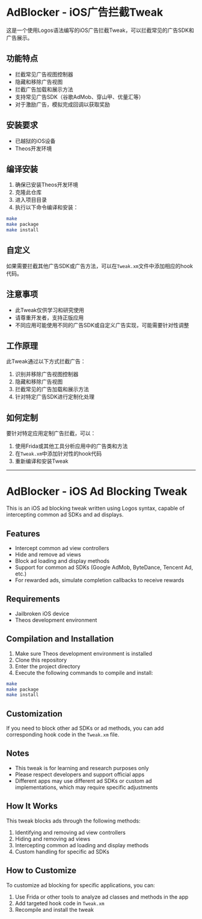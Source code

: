 # AdBlocker - iOS广告拦截Tweak

这是一个使用Logos语法编写的iOS广告拦截Tweak，可以拦截常见的广告SDK和广告展示。

## 功能特点

- 拦截常见广告视图控制器
- 隐藏和移除广告视图
- 拦截广告加载和展示方法
- 支持常见广告SDK（谷歌AdMob、穿山甲、优量汇等）
- 对于激励广告，模拟完成回调以获取奖励

## 安装要求

- 已越狱的iOS设备
- Theos开发环境

## 编译安装

1. 确保已安装Theos开发环境
2. 克隆此仓库
3. 进入项目目录
4. 执行以下命令编译和安装：

```bash
make
make package
make install
```

## 自定义

如果需要拦截其他广告SDK或广告方法，可以在`Tweak.xm`文件中添加相应的hook代码。

## 注意事项

- 此Tweak仅供学习和研究使用
- 请尊重开发者，支持正版应用
- 不同应用可能使用不同的广告SDK或自定义广告实现，可能需要针对性调整

## 工作原理

此Tweak通过以下方式拦截广告：

1. 识别并移除广告视图控制器
2. 隐藏和移除广告视图
3. 拦截常见的广告加载和展示方法
4. 针对特定广告SDK进行定制化处理

## 如何定制

要针对特定应用定制广告拦截，可以：

1. 使用Frida或其他工具分析应用中的广告类和方法
2. 在`Tweak.xm`中添加针对性的hook代码
3. 重新编译和安装Tweak 

---

# AdBlocker - iOS Ad Blocking Tweak

This is an iOS ad blocking tweak written using Logos syntax, capable of intercepting common ad SDKs and ad displays.

## Features

- Intercept common ad view controllers
- Hide and remove ad views
- Block ad loading and display methods
- Support for common ad SDKs (Google AdMob, ByteDance, Tencent Ad, etc.)
- For rewarded ads, simulate completion callbacks to receive rewards

## Requirements

- Jailbroken iOS device
- Theos development environment

## Compilation and Installation

1. Make sure Theos development environment is installed
2. Clone this repository
3. Enter the project directory
4. Execute the following commands to compile and install:

```bash
make
make package
make install
```

## Customization

If you need to block other ad SDKs or ad methods, you can add corresponding hook code in the `Tweak.xm` file.

## Notes

- This tweak is for learning and research purposes only
- Please respect developers and support official apps
- Different apps may use different ad SDKs or custom ad implementations, which may require specific adjustments

## How It Works

This tweak blocks ads through the following methods:

1. Identifying and removing ad view controllers
2. Hiding and removing ad views
3. Intercepting common ad loading and display methods
4. Custom handling for specific ad SDKs

## How to Customize

To customize ad blocking for specific applications, you can:

1. Use Frida or other tools to analyze ad classes and methods in the app
2. Add targeted hook code in `Tweak.xm`
3. Recompile and install the tweak 
